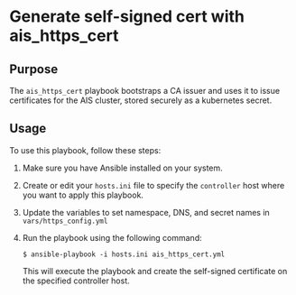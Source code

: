 # Generate self-signed cert with ais_https_cert

## Purpose

The `ais_https_cert` playbook bootstraps a CA issuer and uses it to issue certificates for the AIS cluster, stored securely as a kubernetes secret.

## Usage

To use this playbook, follow these steps:

1. Make sure you have Ansible installed on your system.

2. Create or edit your `hosts.ini` file to specify the `controller` host where you want to apply this playbook.

3. Update the variables to set namespace, DNS, and secret names in `vars/https_config.yml`

4. Run the playbook using the following command:

   ```console
   $ ansible-playbook -i hosts.ini ais_https_cert.yml
   ```

   This will execute the playbook and create the self-signed certificate on the specified controller host.
